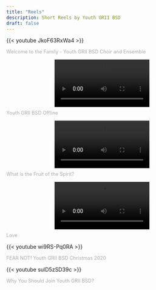 ```yaml
---
title: "Reels"
description: Short Reels by Youth GRII BSD
draft: false
---
```


{{< youtube JkoF63RxWa4 >}}
<p style="font-size: 0.8rem; margin-top: 0.5rem; color: #aaaaaa;">Welcome to the Family - Youth GRII BSD Choir and Ensemble</p>

<div class="my-4 grid grid-cols-3 gap-4 lg:gap-8">
  <div>
    <div style="display: flex; justify-content: space-evenly; align-items: center;">
      <video controls style="max-width: 97.9%; margin: 0;" width="250">
        <source src="/videos/pemuda-offline.mp4" type="video/mp4">
        Sorry, your browser doesn't support embedded videos.
      </video>
    </div>
  <p style="font-size: 0.8rem; margin-top: 0.5rem; color: #aaaaaa;">Youth GRII BSD Offline</p>
  </div>

  <div>
    <div style="display: flex; justify-content: space-evenly; align-items: center;">
      <video controls style="max-width: 100%; margin: 0;" width="250">
        <source src="/videos/apakah-buah-roh-itu.mp4" type="video/mp4">
        Sorry, your browser doesn't support embedded videos.
      </video>
    </div>
    <p style="font-size: 0.8rem; margin-top: 0.5rem; color: #aaaaaa;">What is the Fruit of the Spirit?</p>
  </div>

  <div>
    <div style="display: flex; justify-content: space-evenly; align-items: center;">
      <video controls style="margin: 0;" width="250">
        <source src="/videos/kasih.mp4" type="video/mp4">
        Sorry, your browser doesn't support embedded videos.
      </video>
    </div>
    <p style="font-size: 0.8rem; margin-top: 0.5rem; color: #aaaaaa;">Love</p>
  </div>
</div>

{{< youtube wi9RS-Pq0RA >}}
<p style="font-size: 0.8rem; margin-top: 0.5rem; color: #aaaaaa;">FEAR NOT! Youth GRII BSD Christmas 2020</p>

{{< youtube sulD5zSD39c >}}
<p style="font-size: 0.8rem; margin-top: 0.5rem; color: #aaaaaa;">Why You Should Join Youth GRII BSD?</p>
